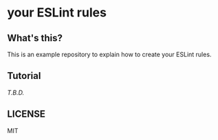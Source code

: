 # your ESLint rules

## What's this?
This is an example repository to explain how to create your ESLint rules.

## Tutorial
*T.B.D.*

## LICENSE
MIT
